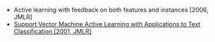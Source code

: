 - Active learning with feedback on both features and instances [2006, JMLR]
- [Support Vector Machine Active Learning with Applications to Text Classification [2001, JMLR]](http://www.jmlr.org/papers/v2/tong01a.html)